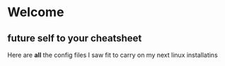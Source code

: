 # Welcome
## future self to your cheatsheet

Here are **all** the config files I saw fit to carry on my next linux installatins  
